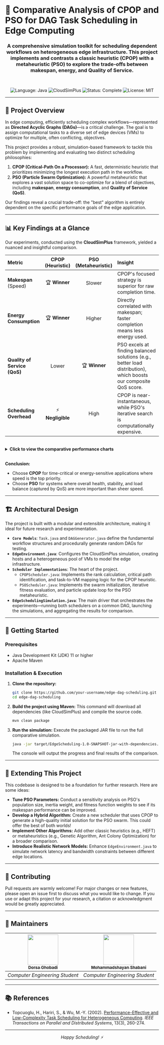 # 🚦 Comparative Analysis of CPOP and PSO for DAG Task Scheduling in Edge Computing

<div align="center">



### A comprehensive simulation toolkit for scheduling dependent workflows on heterogeneous edge infrastructure. This project implements and contrasts a classic heuristic (CPOP) with a metaheuristic (PSO) to explore the trade-offs between makespan, energy, and Quality of Service.

<br>

<p>
  <img src="https://img.shields.io/badge/Language-Java_11+-F89820?style=for-the-badge&logo=java&logoColor=white" alt="Language: Java">
  <img src="https://img.shields.io/badge/Simulation-CloudSimPlus-1E90FF?style=for-the-badge" alt="CloudSimPlus">
  <img src="https://img.shields.io/badge/Status-Complete-28A745?style=for-the-badge" alt="Status: Complete">
  <img src="https://img.shields.io/badge/License-MIT-blue.svg?style=for-the-badge" alt="License: MIT">
</p>
</div>

---

## 🌟 Project Overview

In edge computing, efficiently scheduling complex workflows—represented as **Directed Acyclic Graphs (DAGs)**—is a critical challenge. The goal is to assign computational tasks to a diverse set of edge devices (VMs) to optimize for multiple, often conflicting, objectives.

This project provides a robust, simulation-based framework to tackle this problem by implementing and evaluating two distinct scheduling philosophies:

1.  **CPOP (Critical-Path On a Processor):** A fast, deterministic heuristic that prioritizes minimizing the longest execution path in the workflow.
2.  **PSO (Particle Swarm Optimization):** A powerful metaheuristic that explores a vast solution space to co-optimize for a blend of objectives, including **makespan**, **energy consumption**, and **Quality of Service (QoS)**.

Our findings reveal a crucial trade-off: the "best" algorithm is entirely dependent on the specific performance goals of the edge application.

---

## 📊 Key Findings at a Glance

Our experiments, conducted using the **CloudSimPlus** framework, yielded a nuanced and insightful comparison.

| Metric | CPOP (Heuristic) | PSO (Metaheuristic) | Insight |
| :--- | :---: | :---: | :--- |
| **Makespan** (Speed) | 🏆 **Winner** | Slower | CPOP's focused strategy is superior for raw completion time. |
| **Energy Consumption** | 🏆 **Winner** | Higher | Directly correlated with makespan; faster completion means less energy used. |
| **Quality of Service (QoS)** | Lower | 🏆 **Winner** | PSO excels at finding balanced solutions (e.g., better load distribution), which boosts our composite QoS score. |
| **Scheduling Overhead** | ⚡ **Negligible** | High | CPOP is near-instantaneous, while PSO's iterative search is computationally expensive. |

<br>

<details>
<summary><strong>Click to view the comparative performance charts</strong></summary>

| Makespan Comparison (Lower is Better) | Energy Comparison (Lower is Better) |
| :---: | :---: |
| <img src="https://i.imgur.com/wVf5M4i.png" alt="Makespan Comparison Chart"> | <img src="https://i.imgur.com/GzG9R3v.png" alt="Energy Comparison Chart"> |

| QoS Comparison (Higher is Better) | Scalability (Lower is Better) |
| :---: | :---: |
| <img src="https://i.imgur.com/2nKkG1m.png" alt="QoS Comparison Chart"> | <img src="https://i.imgur.com/wQ7bX2D.png" alt="Scalability Chart"> |

</details>

<br>

**Conclusion:**
*   Choose **CPOP** for time-critical or energy-sensitive applications where speed is the top priority.
*   Choose **PSO** for systems where overall health, stability, and load balance (captured by QoS) are more important than sheer speed.

---

## 🏗️ Architectural Design

The project is built with a modular and extensible architecture, making it ideal for future research and experimentation.

-   **`Core Models`**: `Task.java` and `DAGGenerator.java` define the fundamental workflow structures and procedurally generate random DAGs for testing.
-   **`EdgeEnvironment.java`**: Configures the CloudSimPlus simulation, creating hosts and a heterogeneous pool of VMs to model the edge infrastructure.
-   **`Scheduler Implementations`**: The heart of the project.
    -   `CPOPScheduler.java`: Implements the rank calculation, critical path identification, and task-to-VM mapping logic for the CPOP heuristic.
    -   `PSOScheduler.java`: Implements the swarm initialization, iterative fitness evaluation, and particle update loop for the PSO metaheuristic.
-   **`EdgeSchedulingSimulation.java`**: The main driver that orchestrates the experiments—running both schedulers on a common DAG, launching the simulations, and aggregating the results for comparison.

---

## 🚀 Getting Started

### Prerequisites
*   Java Development Kit (JDK) 11 or higher
*   Apache Maven

### Installation & Execution

1.  **Clone the repository:**
    ```bash
    git clone https://github.com/your-username/edge-dag-scheduling.git
    cd edge-dag-scheduling
    ```

2.  **Build the project using Maven:**
    This command will download all dependencies (like CloudSimPlus) and compile the source code.
    ```bash
    mvn clean package
    ```

3.  **Run the simulation:**
    Execute the packaged JAR file to run the full comparative simulation.
    ```bash
    java -jar target/EdgeScheduling-1.0-SNAPSHOT-jar-with-dependencies.jar
    ```
    The console will output the progress and final results of the comparison.

---

## 🧪 Extending This Project

This codebase is designed to be a foundation for further research. Here are some ideas:

-   **Tune PSO Parameters:** Conduct a sensitivity analysis on PSO's population size, inertia weight, and fitness function weights to see if its makespan performance can be improved.
-   **Develop a Hybrid Algorithm:** Create a new scheduler that uses CPOP to generate a high-quality initial solution for the PSO swarm. This could offer the best of both worlds!
-   **Implement Other Algorithms:** Add other classic heuristics (e.g., HEFT) or metaheuristics (e.g., Genetic Algorithm, Ant Colony Optimization) for a broader comparison.
-   **Introduce Realistic Network Models:** Enhance `EdgeEnvironment.java` to simulate network latency and bandwidth constraints between different edge locations.

---

## 🤝 Contributing

Pull requests are warmly welcome! For major changes or new features, please open an issue first to discuss what you would like to change. If you use or adapt this project for your research, a citation or acknowledgment would be greatly appreciated.

---

## 👤 Maintainers

| [<img src="https://avatars.githubusercontent.com/u/81723821?v=4" width="100px;"/><br /><sub>Dorsa Ghobadi</sub>](https://github.com/dorsaaaa) | [<img src="https://avatars.githubusercontent.com/u/61823522?v=4" width="100px;"/><br /><sub>Mohammadshayan Shabani</sub>](https://github.com/shayanshabani) |
| :---: | :---: |
| *Computer Engineering Student* | *Computer Engineering Student* |

---

## 📚 References

-   Topcuoglu, H., Hariri, S., & Wu, M.-Y. (2002). [Performance-Effective and Low-Complexity Task Scheduling for Heterogeneous Computing](https://doi.org/10.1109/71.877944). *IEEE Transactions on Parallel and Distributed Systems*, 13(3), 260-274.

---

<div align="center">
  <em>Happy Scheduling! ⚡</em>
</div>
